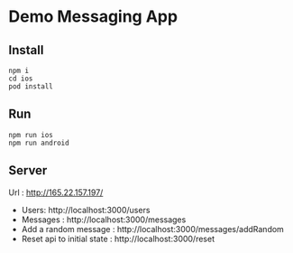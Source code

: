 # Demo Messaging App

## Install

```
npm i
cd ios
pod install
```

## Run
```
npm run ios
npm run android
```

## Server

Url : http://165.22.157.197/

- Users: http://localhost:3000/users
- Messages : http://localhost:3000/messages
- Add a random message : http://localhost:3000/messages/addRandom
- Reset api to initial state : http://localhost:3000/reset
